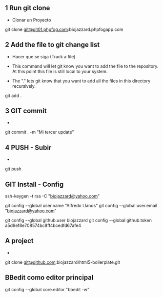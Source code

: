 ## 1 Run git clone

* Clonar un Proyecto

git clone git@git01.phpfog.com:biojazzard.phpfogapp.com

## 2 Add the file to git change list

* Hacer que se siga (Track a file)

* This command will let git know you want to add the file to the repository. At this point this file is still local to your system.
* The "." lets git know that you want to add all the files in this directory recursively.

git add .

## 3 GIT commit

* 

git commit . -m "Mi tercer update"

## 4 PUSH - Subir

* 

git push


## GIT Install - Config

ssh-keygen -t rsa -C "biojazzard@yahoo.com"

git config --global user.name "Alfredo Llanos"
git config --global user.email "biojazzard@yahoo.com"

git config --global github.user biojazzard
git config --global github.token a5d9ef8e708574bc8ff4bcedfd67afe4

## A project

* 
git clone git@github.com:biojazzard/html5-boilerplate.git

## BBedit como editor principal

git config --global core.editor "bbedit -w"
